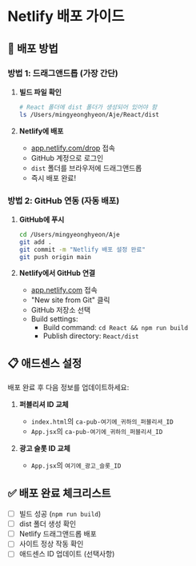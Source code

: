 # Netlify 배포 가이드

## 🚀 배포 방법

### 방법 1: 드래그앤드롭 (가장 간단)

1. **빌드 파일 확인**

   ```bash
   # React 폴더에 dist 폴더가 생성되어 있어야 함
   ls /Users/mingyeonghyeon/Aje/React/dist
   ```

2. **Netlify에 배포**
   - [app.netlify.com/drop](https://app.netlify.com/drop) 접속
   - GitHub 계정으로 로그인
   - `dist` 폴더를 브라우저에 드래그앤드롭
   - 즉시 배포 완료!

### 방법 2: GitHub 연동 (자동 배포)

1. **GitHub에 푸시**

   ```bash
   cd /Users/mingyeonghyeon/Aje
   git add .
   git commit -m "Netlify 배포 설정 완료"
   git push origin main
   ```

2. **Netlify에서 GitHub 연결**
   - [app.netlify.com](https://app.netlify.com) 접속
   - "New site from Git" 클릭
   - GitHub 저장소 선택
   - Build settings:
     - Build command: `cd React && npm run build`
     - Publish directory: `React/dist`

## 📋 애드센스 설정

배포 완료 후 다음 정보를 업데이트하세요:

1. **퍼블리셔 ID 교체**

   - `index.html`의 `ca-pub-여기에_귀하의_퍼블리셔_ID`
   - `App.jsx`의 `ca-pub-여기에_귀하의_퍼블리셔_ID`

2. **광고 슬롯 ID 교체**
   - `App.jsx`의 `여기에_광고_슬롯_ID`

## ✅ 배포 완료 체크리스트

- [ ] 빌드 성공 (`npm run build`)
- [ ] dist 폴더 생성 확인
- [ ] Netlify 드래그앤드롭 배포
- [ ] 사이트 정상 작동 확인
- [ ] 애드센스 ID 업데이트 (선택사항)

